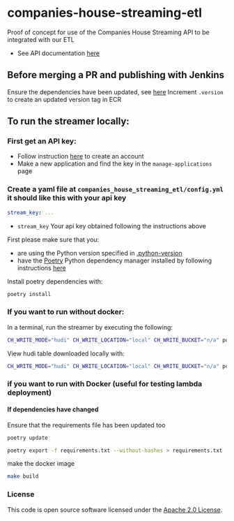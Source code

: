 
# companies-house-streaming-etl

Proof of concept for use of the Companies House Streaming API to be integrated with our ETL

- See API documentation [here](https://developer-specs.company-information.service.gov.uk/companies-house-public-data-api/reference)

## Before merging a PR and publishing with Jenkins
Ensure the dependencies have been updated, see [here](#if-dependencies-have-changed)
Increment `.version` to create an updated version tag in ECR

## To run the streamer locally:

### First get an API key:

- Follow instruction [here](https://developer-specs.company-information.service.gov.uk/streaming-api/guides/authentication) to create an account
- Make a new application and find the key in the `manage-applications` page

### Create a yaml file at `companies_house_streaming_etl/config.yml` it should like this with your api key 

```yaml
stream_key: ...
```

- `stream_key` Your api key obtained following the instructions above

First please make sure that you:
* are using the Python version specified in [.python-version](.python-version)
* have the [Poetry](https://python-poetry.org/) Python dependency manager installed by following instructions
  [here](https://python-poetry.org/docs/#osx--linux--bashonwindows-install-instructions)

Install poetry dependencies with:
```bash
poetry install
```

### If you want to run without docker:

In a terminal, run the streamer by executing the following:
```bash
CH_WRITE_MODE="hudi" CH_WRITE_LOCATION="local" CH_WRITE_BUCKET="n/a" poetry run run-streamer
```

View hudi table downloaded locally with:
```bash
CH_WRITE_MODE="hudi" CH_WRITE_LOCATION="local" CH_WRITE_BUCKET="n/a" poetry run view-hudi-data
```

### if you want to run with Docker (useful for testing lambda deployment)

#### If dependencies have changed
Ensure that the requirements file has been updated too
```bash
poetry update
```
```bash
poetry export -f requirements.txt --without-hashes > requirements.txt
```

make the docker image
```bash
make build
```

### License

This code is open source software licensed under the [Apache 2.0 License]("http://www.apache.org/licenses/LICENSE-2.0.html").